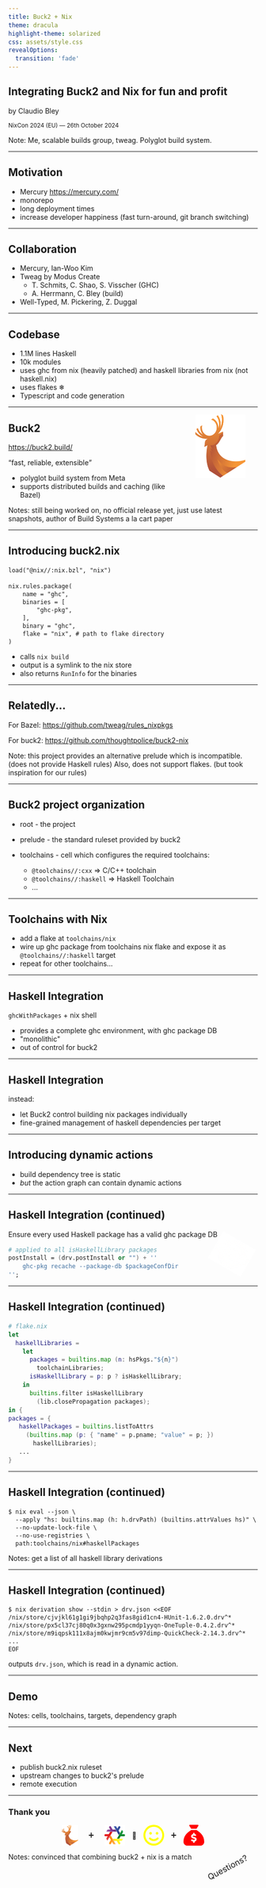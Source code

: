 ```yaml
---
title: Buck2 + Nix
theme: dracula
highlight-theme: solarized
css: assets/style.css
revealOptions:
  transition: 'fade'
---
```

<!-- .slide: data-background-iframe="./slide1_bg.html" -->

## Integrating Buck2 and Nix for fun and profit

by Claudio Bley

<p style="font-size: smaller">NixCon 2024 (EU) &mdash; 26th October 2024</p>

Note: Me, scalable builds group, tweag. Polyglot build system.

---

## Motivation

* Mercury https://mercury.com/
* monorepo
* long deployment times
* increase developer happiness (fast turn-around, git branch switching)

---

## Collaboration

* Mercury, Ian-Woo Kim
* Tweag by Modus Create
   - T. Schmits, C. Shao, S. Visscher (GHC)
   - A. Herrmann, C. Bley (build)
* Well-Typed, M. Pickering, Z. Duggal

---

## Codebase

* 1.1M lines Haskell
* 10k modules
* uses ghc from nix (heavily patched) and haskell libraries from nix (not haskell.nix)
* uses flakes ❄
* Typescript and code generation

---

<img alt="" src="assets/buck2_logo.svg" width="20%" style="float:right; margin: 0 5% 2% 5%"/>

## Buck2

https://buck2.build/

<q>fast, reliable, extensible</q>

* polyglot build system from Meta
* supports distributed builds and caching (like Bazel)

Notes: still being worked on, no official release yet, just use latest snapshots, author of Build Systems a la cart paper

---

## Introducing buck2.nix

```
load("@nix//:nix.bzl", "nix")

nix.rules.package(
    name = "ghc",
    binaries = [
        "ghc-pkg",
    ],
    binary = "ghc",
    flake = "nix", # path to flake directory
)
```

* calls `nix build`
* output is a symlink to the nix store
* also returns `RunInfo` for the binaries

---

## Relatedly...

For Bazel: https://github.com/tweag/rules_nixpkgs

For buck2: https://github.com/thoughtpolice/buck2-nix

Note: this project provides an alternative prelude which is incompatible.
(does not provide Haskell rules) Also, does not support flakes. (but took
inspiration for our rules)

---

## Buck2 project organization

* root - the project
* prelude   - the standard ruleset provided by buck2
* toolchains - cell which configures the required toolchains:

    - `@toolchains//:cxx` => C/C++ toolchain
    - `@toolchains//:haskell` => Haskell Toolchain
    - ...

---

## Toolchains with Nix

* add a flake at `toolchains/nix`
* wire up ghc package from toolchains nix flake and expose it as `@toolchains//:haskell` target
* repeat for other toolchains...

---

## Haskell Integration

`ghcWithPackages` + nix shell

* provides a complete ghc environment, with ghc package DB
* "monolithic"
* out of control for buck2

---

## Haskell Integration

instead:

* let Buck2 control building nix packages individually
* fine-grained management of haskell dependencies per target

---

## Introducing dynamic actions

* build dependency tree is static
* *but* the action graph can contain dynamic actions

---

<!-- ## Example project -->

<!-- flake.nix => buck2 -->

<!-- external cell buck2.nix -->

<!-- toolchains/nix flake ❄ -->

## Haskell Integration (continued)

Ensure every used Haskell package has a valid ghc package DB

<div style="position: relative">
  <img src="assets/overlay_stamp_white.webp" style="width: 15%; rotate: 30deg; position: absolute; right: 1em; z-index: 100; top: -1em "/>

```nix
# applied to all isHaskellLibrary packages
postInstall = (drv.postInstall or "") + ''
    ghc-pkg recache --package-db $packageConfDir
'';
```
</div>

---

## Haskell Integration (continued)

```nix
# flake.nix
let
  haskellLibraries =
    let
      packages = builtins.map (n: hsPkgs."${n}")
        toolchainLibraries;
      isHaskellLibrary = p: p ? isHaskellLibrary;
    in
      builtins.filter isHaskellLibrary
        (lib.closePropagation packages);
in {
packages = {
   haskellPackages = builtins.listToAttrs
     (builtins.map (p: { "name" = p.pname; "value" = p; })
       haskellLibraries);
   ...
}
```

---

## Haskell Integration (continued)

```console
$ nix eval --json \
  --apply "hs: builtins.map (h: h.drvPath) (builtins.attrValues hs)" \
  --no-update-lock-file \
  --no-use-registries \
  path:toolchains/nix#haskellPackages
```

Notes: get a list of all haskell library derivations

---

## Haskell Integration (continued)

```console
$ nix derivation show --stdin > drv.json <<EOF
/nix/store/cjvjkl61g1gi9jbqhp2q3fas8gid1cn4-HUnit-1.6.2.0.drv^*
/nix/store/px5cl37cj80q0x3gxnw295pcmdp1yyqn-OneTuple-0.4.2.drv^*
/nix/store/m9iqpsk111x8ajm0kwjmr9cm5v97dimp-QuickCheck-2.14.3.drv^*
...
EOF
```

outputs `drv.json`, which is read in a dynamic action.

---

## Demo

Notes: cells, toolchains, targets, dependency graph

---

## Next

* publish buck2.nix ruleset
* upstream changes to buck2's prelude
* remote execution

---

### Thank you

<div style="justify-content: center; display: flex; align-items: center">
<img alt="buck2" src="assets/buck2_logo.svg" style="max-height: 3em; vertical-align: middle; margin-right: .5em"></img>
<span style="padding-left: 1em; padding-right: 1em">➕</span>
<img alt="nix" src="assets/nix-snowflake-rainbow.svg" style="height: 3em; vertical-align: middle; margin-left: .5em">
<span style="padding-left: 1em; padding-right: 1em">🟰</span>
<svg xmlns="http://www.w3.org/2000/svg" style="color: yellow; max-height: 3em" viewBox="0 0 512 512"><!--!Font Awesome Free 6.6.0 by @fontawesome - https://fontawesome.com License - https://fontawesome.com/license/free Copyright 2024 Fonticons, Inc.--><path fill="currentColor" d="M464 256A208 208 0 1 0 48 256a208 208 0 1 0 416 0zM0 256a256 256 0 1 1 512 0A256 256 0 1 1 0 256zm177.6 62.1C192.8 334.5 218.8 352 256 352s63.2-17.5 78.4-33.9c9-9.7 24.2-10.4 33.9-1.4s10.4 24.2 1.4 33.9c-22 23.8-60 49.4-113.6 49.4s-91.7-25.5-113.6-49.4c-9-9.7-8.4-24.9 1.4-33.9s24.9-8.4 33.9 1.4zM144.4 208a32 32 0 1 1 64 0 32 32 0 1 1 -64 0zm192-32a32 32 0 1 1 0 64 32 32 0 1 1 0-64z"/></svg><span style="padding-left: 1em; padding-right: 1em">➕</span><svg style="color: red; max-height: 3em" xmlns="http://www.w3.org/2000/svg" viewBox="0 0 512 512"><!--!Font Awesome Free 6.6.0 by @fontawesome - https://fontawesome.com License - https://fontawesome.com/license/free Copyright 2024 Fonticons, Inc.--><path fill="currentColor" d="M320 96L192 96 144.6 24.9C137.5 14.2 145.1 0 157.9 0L354.1 0c12.8 0 20.4 14.2 13.3 24.9L320 96zM192 128l128 0c3.8 2.5 8.1 5.3 13 8.4C389.7 172.7 512 250.9 512 416c0 53-43 96-96 96L96 512c-53 0-96-43-96-96C0 250.9 122.3 172.7 179 136.4c0 0 0 0 0 0s0 0 0 0c4.8-3.1 9.2-5.9 13-8.4zm84 88c0-11-9-20-20-20s-20 9-20 20l0 14c-7.6 1.7-15.2 4.4-22.2 8.5c-13.9 8.3-25.9 22.8-25.8 43.9c.1 20.3 12 33.1 24.7 40.7c11 6.6 24.7 10.8 35.6 14l1.7 .5c12.6 3.8 21.8 6.8 28 10.7c5.1 3.2 5.8 5.4 5.9 8.2c.1 5-1.8 8-5.9 10.5c-5 3.1-12.9 5-21.4 4.7c-11.1-.4-21.5-3.9-35.1-8.5c-2.3-.8-4.7-1.6-7.2-2.4c-10.5-3.5-21.8 2.2-25.3 12.6s2.2 21.8 12.6 25.3c1.9 .6 4 1.3 6.1 2.1c0 0 0 0 0 0s0 0 0 0c8.3 2.9 17.9 6.2 28.2 8.4l0 14.6c0 11 9 20 20 20s20-9 20-20l0-13.8c8-1.7 16-4.5 23.2-9c14.3-8.9 25.1-24.1 24.8-45c-.3-20.3-11.7-33.4-24.6-41.6c-11.5-7.2-25.9-11.6-37.1-15c0 0 0 0 0 0l-.7-.2c-12.8-3.9-21.9-6.7-28.3-10.5c-5.2-3.1-5.3-4.9-5.3-6.7c0-3.7 1.4-6.5 6.2-9.3c5.4-3.2 13.6-5.1 21.5-5c9.6 .1 20.2 2.2 31.2 5.2c10.7 2.8 21.6-3.5 24.5-14.2s-3.5-21.6-14.2-24.5c-6.5-1.7-13.7-3.4-21.1-4.7l0-13.9z"/></svg>
</div>

<div style="position: relative">
<div style="transform: rotate(-28deg); position: absolute; top: 2em; right: 1em; font-size: larger">Questions?</div>
</div>

Notes: convinced that combining buck2 + nix is a match

